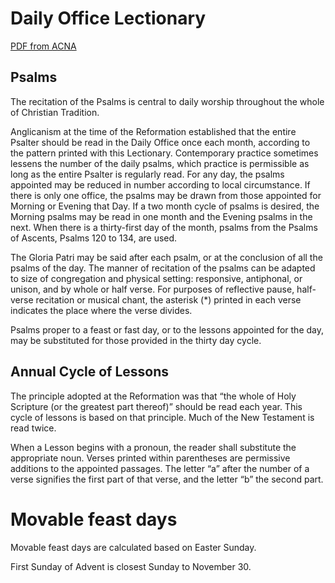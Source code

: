 # Daily Office Lectionary

[PDF from ACNA](https://c119b78671d19b8aee34-1ab073aa91389396dfc8b6aabc9b141e.ssl.cf2.rackcdn.com/LCWTF%20-%20Daily%20Office%20Lectionary%20-%20160224.pdf)

## Psalms

The recitation of the Psalms is central to daily worship throughout the whole of Christian Tradition.

Anglicanism at the time of the Reformation established that the entire Psalter should be read in the Daily Office once each month, according to the pattern printed with this Lectionary.   Contemporary practice sometimes lessens the number of the daily psalms, which practice is permissible as long as the entire Psalter is regularly read.  For any day, the psalms appointed may be reduced in number according to local circumstance.  If there is only one office, the psalms may be drawn from those appointed for Morning or Evening that Day.  If a two month cycle of psalms is desired, the Morning psalms may be read in one month and the Evening psalms in the next.  When there is a thirty-first day of the month, psalms from the Psalms of Ascents, Psalms 120 to 134, are used.

The Gloria Patri may be said after each psalm, or at the conclusion of all the psalms of the day.  The manner of recitation of the psalms can be adapted to size of congregation and physical setting: responsive, antiphonal, or unison, and by whole or half verse.  For purposes of reflective pause, half-verse recitation or musical chant, the asterisk (*) printed in each verse indicates the place where the verse divides.

Psalms proper to a feast or fast day, or to the lessons appointed for the day, may be substituted for those provided in the thirty day cycle.

## Annual Cycle of Lessons

The principle adopted at the Reformation was that “the whole of Holy Scripture (or the greatest part thereof)” should be read each year.  This cycle of lessons is based on that principle.  Much of the New Testament is read twice.

When a Lesson begins with a pronoun, the reader shall substitute the appropriate noun. Verses printed within parentheses are permissive additions to the appointed passages. The letter “a” after the number of a verse signifies the first part of that verse, and the letter “b” the second part.

# Movable feast days

Movable feast days are calculated based on Easter Sunday.

First Sunday of Advent is closest Sunday to November 30.
